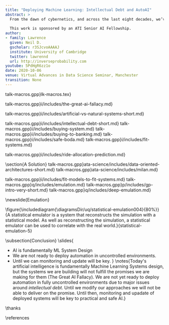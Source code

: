 ```yaml
---
title: "Deploying Machine Learning: Intellectual Debt and AutoAI"
abstract: >
  From the dawn of cybernetics, and across the last eight decades, we’ve worked to make machine learning methods successful. But now that these methods are being widely adopted we need to deal with the consequences of success. Many of those consequences can only be understood when a holistic approach to the machine learning problem is considered: the deployment of a method within a context for a particular objective. In this circumstance, it’s easy to see that questions of interpretability, fairness and transparency are all contextual. In this talk we summarize this challenge using Jonathan Zittrain’s term of “intellectual debt”, we discuss how it pans out in reality and how this challenge could be addressed using machine learning techniques to give us “Auto AI”.
  
  This work is sponsored by an ATI Senior AI Fellowship.
author:
- family: Lawrence
  given: Neil D.
  gscholar: r3SJcvoAAAAJ
  institute: University of Cambridge
  twitter: lawrennd
  url: http://inverseprobability.com
youtube: 5PdHgR6zz1o
date: 2020-10-06
venue: Virtual Advances in Data Science Seminar, Manchester
transition: None
---
```


talk-macros.gpp}lk-macros.tex}

talk-macros.gpp}i/includes/the-great-ai-fallacy.md}

talk-macros.gpp}i/includes/artificial-vs-natural-systems-short.md}

talk-macros.gpp}i/includes/intellectual-debt-short.md}
talk-macros.gpp}i/includes/buying-system.md}
talk-macros.gpp}i/includes/buying-to-banking.md}
talk-macros.gpp}i/includes/safe-boda.md}
talk-macros.gpp}i/includes/fit-systems.md}

talk-macros.gpp}i/includes/ride-allocation-prediction.md}

\section{A Solution}
talk-macros.gpp}ata-science/includes/data-oriented-architectures-short.md}
talk-macros.gpp}ata-science/includes/milan.md}

talk-macros.gpp}i/includes/fit-models-to-fit-systems.md}
talk-macros.gpp}q/includes/emulation.md}
talk-macros.gpp}p/includes/gp-intro-very-short.md}
talk-macros.gpp}q/includes/deep-emulation.md}


\newslide{Emulation}

\figure{\includediagram{\diagramsDir/uq/statistical-emulation004}{80%}}{A statistical emulator is a system that reconstructs the simulation with a statistical model. As well as reconstructing the simulation, a statistical emulator can be used to correlate with the real world.}{statistical-emulation-5}

\subsection{Conclusion}
\slides{
* AI is fundamentally ML System Design
* We are not ready to deploy automation in uncontrolled environments.
* Until we can monitoring and update will be key.
}
\notes{Today's artificial intelligence is fundamentally Machine Learning Systems design, but the systems we are building will not fulfill the promises we are making for them (The Great AI Fallacy). We are not yet ready to deploy automation in fully uncontrolled environments due to major issues around *intellectual debt*. Until we modify our approaches we will not be able to deliver on the promise. Until then, monitoring and upadate of deployed systems will be key to practical and safe AI.}

\thanks

\references



